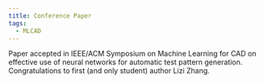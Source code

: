 ```yaml
---
title: Conference Paper
tags:
  - MLCAD
---
```

Paper accepted in IEEE/ACM Symposium on Machine Learning for CAD on effective use of neural networks for automatic test pattern generation. Congratulations to first (and only student) author Lizi Zhang.
